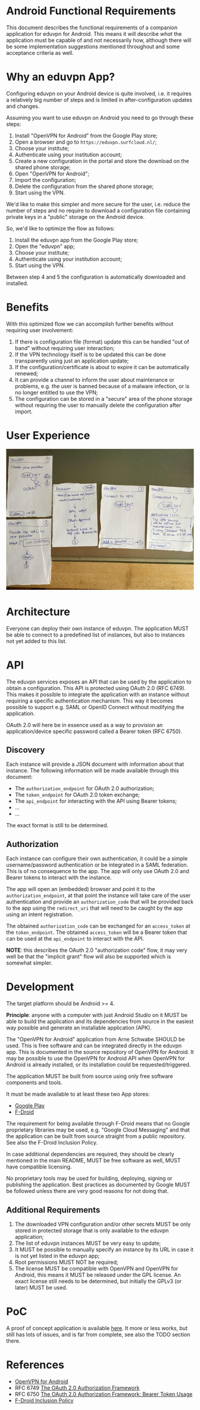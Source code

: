 # Android Functional Requirements

This document describes the functional requirements of a companion application
for eduvpn for Android. This means it will describe *what* the application
must be capable of and not necessarily how, although there will be some 
implementation suggestions mentioned throughout and some acceptance criteria 
as well.

# Why an eduvpn App?

Configuring eduvpn on your Android device is quite involved, i.e. it 
requires a relatively big number of steps and is limited in after-configuration 
updates and changes. 

Assuming you want to use eduvpn on Android you need to go through these steps:

1. Install "OpenVPN for Android" from the Google Play store;
2. Open a browser and go to `https://eduvpn.surfcloud.nl/`;
3. Choose your institute;
4. Authenticate using your institution account;
5. Create a new configuration in the portal and store the download on the 
   shared phone storage;
6. Open "OpenVPN for Android";
7. Import the configuration;
8. Delete the configuration from the shared phone storage;
8. Start using the VPN.

We'd like to make this simpler and more secure for the user, i.e. reduce the
number of steps and no require to download a configuration file containing 
private keys in a "public" storage on the Android device.

So, we'd like to optimize the flow as follows:

1. Install the eduvpn app from the Google Play store;
2. Open the "eduvpn" app;
3. Choose your institute;
4. Authenticate using your institution account;
5. Start using the VPN.

Between step 4 and 5 the configuration is automatically downloaded and 
installed.

# Benefits

With this optimized flow we can accomplish further benefits without 
requiring user involvement:

1. If there is configuration file (format) update this can be handled 
   "out of band" without requiring user interaction;
2. If the VPN technology itself is to be updated this can be done transparently 
   using just an application update;
3. If the configuration/certificate is about to expire it can be automatically
   renewed;
4. It can provide a channel to inform the user about maintenance or problems, 
   e.g. the user is banned because of a malware infection, or is no longer 
   entitled to use the VPN;
5. The configuration can be stored in a "secure" area of the phone storage 
   without requiring the user to manually delete the configuration after 
   import.

# User Experience

![App Flow](app_flow.jpg)

# Architecture 

Everyone can deploy their own instance of eduvpn. The application MUST be able
to connect to a predefined list of instances, but also to instances not yet 
added to this list.

# API 

The eduvpn services exposes an API that can be used by the application to 
obtain a configuration. This API is protected using OAuth 2.0 (RFC 6749). This 
makes it possible to integrate the application with an instance without 
requiring a specific authentication mechanism. This way it becomes possible to 
support e.g. SAML or OpenID Connect without modifying the application. 

OAuth 2.0 will here be in essence used as a way to provision an 
application/device specific password called a Bearer token (RFC 6750).

## Discovery

Each instance will provide a JSON document with information about that 
instance. The following information will be made available through this 
document:

* The `authorization_endpoint` for OAuth 2.0 authorization;
* The `token_endpoint` for OAuth 2.0 token exchange;
* The `api_endpoint` for interacting with the API using Bearer tokens;
* ...
* ...

The exact format is still to be determined.

## Authorization

Each instance can configure their own authentication, it could be a simple 
username/password authentication or be integrated in a SAML federation. This 
is of no consequence to the app. The app will only use OAuth 2.0 and Bearer 
tokens to interact with the instance.

The app will open an (embedded) browser and point it to the 
`authorization_endpoint`, at that point the instance will take care of the 
user authentication and provide an `authorization_code` that will be provided
back to the app using the `redirect_uri` that will need to be caught by the 
app using an intent registration.

The obtained `authorization_code` can be exchanged for an `access_token` at the
`token_endpoint`. The obtained `access_token` will be a Bearer token that can 
be used at the `api_endpoint` to interact with the API.

**NOTE**: this describes the OAuth 2.0 "authorization code" flow, it may very
well be that the "implicit grant" flow will also be supported which is somewhat
simpler.
 
# Development

The target platform should be Android >= 4.

**Principle**: anyone with a computer with just Android Studio on it MUST be 
able to build the application and its dependencies from source in the easiest 
way possible and generate an installable application (APK).

The "OpenVPN for Android" application from Arne Schwabe SHOULD be used. This is 
free software and can be integrated directly in the eduvpn app. This is 
documented in the source repository of OpenVPN for Android. It may be possible
to use the OpenVPN for Android API when OpenVPN for Android is already 
installed, or its installation could be requested/triggered.

The application MUST be built from source using only free software components
and tools. 

It must be made available to at least these two App stores:

* [Google Play](https://play.google.com/)
* [F-Droid](https://f-droid.org/)

The requirement for being available through F-Droid means that no Google 
proprietary libraries may be used, e.g. "Google Cloud Messaging" and that the 
application can be built from source straight from a public repository. See 
also the F-Droid Inclusion Policy.

In case additional dependencies are required, they should be clearly mentioned 
in the main README, MUST be free software as well, MUST have compatible 
licensing.

No proprietary tools may be used for building, deploying, signing or publishing
the application. Best practices as documented by Google MUST be followed
unless there are very good reasons for not doing that. 

## Additional Requirements

1. The downloaded VPN configuration and/or other secrets MUST be only stored in 
   protected storage that is only available to the eduvpn application;
2. The list of eduvpn instances MUST be very easy to update;
3. It MUST be possible to manually specify an instance by its URL in case it 
   is not yet listed in the eduvpn app;
4. Root permissions MUST NOT be required;
5. The license MUST be compatible with OpenVPN and OpenVPN for Android, this 
   means it MUST be released under the GPL license. An exact license still 
   needs to be determined, but initially the GPLv3 (or later) MUST be used.
 
# PoC

A proof of concept application is available 
[here](https://github.com/eduvpn/android). It more or less works, but still
has lots of issues, and is far from complete, see also the TODO section there.

# References

* [OpenVPN for Android](https://github.com/schwabe/ics-openvpn)
* RFC 6749 [The OAuth 2.0 Authorization Framework](https://tools.ietf.org/html/rfc6749)
* RFC 6750 [The OAuth 2.0 Authorization Framework: Bearer Token Usage](https://tools.ietf.org/html/rfc6750)
* [F-Droid Inclusion Policy](https://f-droid.org/wiki/page/Inclusion_Policy)
